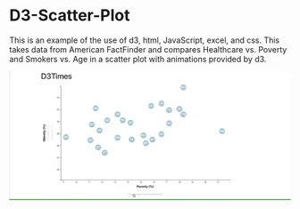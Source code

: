 # D3-Scatter-Plot
This is an example of the use of d3, html, JavaScript, excel, and css. This takes data from American FactFinder and compares Healthcare vs. Poverty and Smokers vs. Age in a scatter plot with animations provided by d3.

![](Images/D3_plot_example.gif)